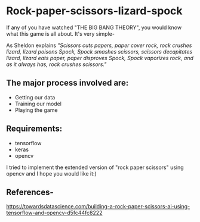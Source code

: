 # Rock-paper-scissors-lizard-spock
If any of you have watched "THE BIG BANG THEORY", you would know what this game is all about. It's very simple-

As Sheldon explains *"Scissors cuts papers, paper cover rock, rock crushes lizard, lizard poisons Spock, Spock smashes scissors, scissors decapitates lizard, lizard eats paper, paper disproves Spock, Spock vaporizes rock, and as it always has, rock crushes scissors."*


## The major process involved are:
- Getting our data
- Training our model
- Playing the game

## Requirements:
- tensorflow
- keras
- opencv

I tried to implement the extended version of "rock paper scissors" using opencv and I hope you would like it:)

## References-

https://towardsdatascience.com/building-a-rock-paper-scissors-ai-using-tensorflow-and-opencv-d5fc44fc8222

